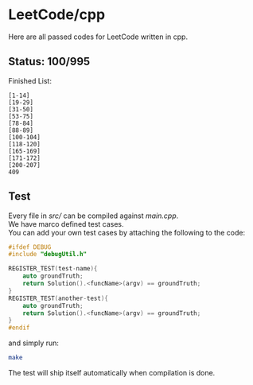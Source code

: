 # LeetCode/cpp

Here are all passed codes for LeetCode written in cpp.

## Status: 100/995

Finished List:

	[1-14]
	[19-29]
	[31-50]
	[53-75]
	[78-84]
	[88-89]
	[100-104]
	[118-120]
	[165-169]
	[171-172]
	[200-207]
	409


## Test

Every file in _src/_ can be compiled against _main.cpp_.  
We have marco defined test cases.   
You can add your own test cases by attaching the following to the code:  

```cpp
#ifdef DEBUG
#include "debugUtil.h"

REGISTER_TEST(test-name){
    auto groundTruth;
    return Solution().<funcName>(argv) == groundTruth;
}
REGISTER_TEST(another-test){
    auto groundTruth;
    return Solution().<funcName>(argv) == groundTruth;
}
#endif
```

and simply run:

```sh
make
```

The test will ship itself automatically when compilation is done.